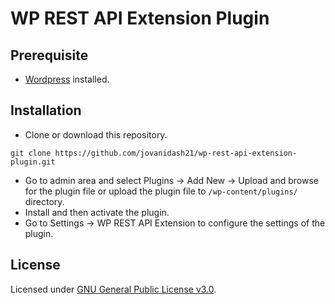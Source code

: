 # WP REST API Extension Plugin

## Prerequisite
* [Wordpress](https://wordpress.org/) installed.

## Installation
* Clone or download this repository.
```
git clone https://github.com/jovanidash21/wp-rest-api-extension-plugin.git
```
* Go to admin area and select Plugins -> Add New -> Upload and browse for the plugin file or upload the plugin file to ```/wp-content/plugins/``` directory.
* Install and then activate the plugin.
* Go to Settings -> WP REST API Extension to configure the settings of the plugin.

## License
Licensed under [GNU General Public License v3.0](https://www.gnu.org/licenses/gpl-3.0.en.html).
